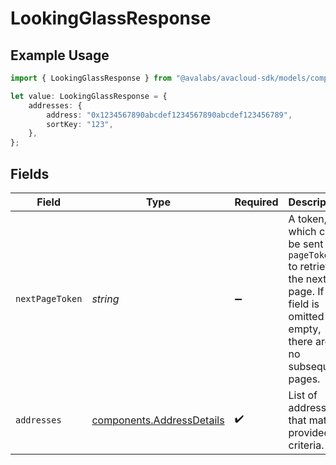 # LookingGlassResponse

## Example Usage

```typescript
import { LookingGlassResponse } from "@avalabs/avacloud-sdk/models/components";

let value: LookingGlassResponse = {
    addresses: {
        address: "0x1234567890abcdef1234567890abcdef123456789",
        sortKey: "123",
    },
};
```

## Fields

| Field                                                                                                                                  | Type                                                                                                                                   | Required                                                                                                                               | Description                                                                                                                            |
| -------------------------------------------------------------------------------------------------------------------------------------- | -------------------------------------------------------------------------------------------------------------------------------------- | -------------------------------------------------------------------------------------------------------------------------------------- | -------------------------------------------------------------------------------------------------------------------------------------- |
| `nextPageToken`                                                                                                                        | *string*                                                                                                                               | :heavy_minus_sign:                                                                                                                     | A token, which can be sent as `pageToken` to retrieve the next page. If this field is omitted or empty, there are no subsequent pages. |
| `addresses`                                                                                                                            | [components.AddressDetails](../../models/components/addressdetails.md)                                                                 | :heavy_check_mark:                                                                                                                     | List of addresses that match provided criteria.                                                                                        |